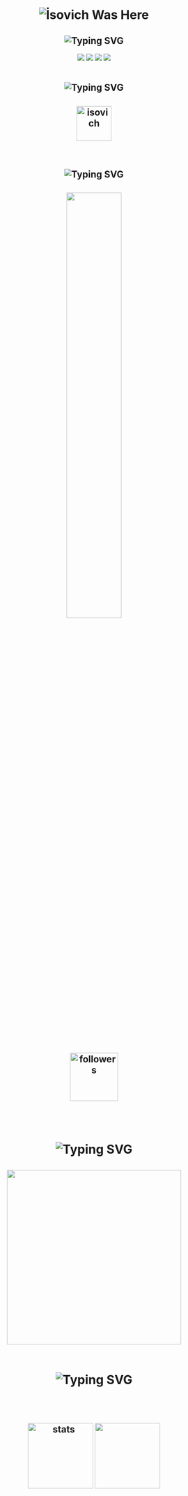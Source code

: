 <h1 align="center"> </🌼timur1743>
    <img href="https://discord.com/users/244270216492613632" src="https://readme-typing-svg.herokuapp.com?font=IBM+Plex+Serif&pause=1000&color=376074&background=69FF2000&center=true&vCenter=true&width=435&lines=Selam+ben+Timur" alt="İsovich Was Here" />
   </h1>
   <h2 align="center"><img src="https://readme-typing-svg.herokuapp.com?font=Pacifico&pause=1000&color=CA05C3&background=69FF2000&center=true&vCenter=true&repeat=false&width=435&lines=Social+Media's" alt="Typing SVG" /></h2>
   <p align="center">
    <a align="center" href="https://discord.com/users/244270216492613632" target"blank_"><img src="https://img.shields.io/badge/Discord%20-7289DA.svg?&style=for-the-badge&logo=discord&logoColor=white"></a>
     <a align="center" href="https://www.github.com/timur1743" target"blank_"><img src="https://img.shields.io/badge/GitHub%20-191717.svg?&style=for-the-badge&logo=github&logoColor=white"></a>
     <a align="center" href="https://open.spotify.com/user/31upe6357qo2m4njveogs3jdvso4" target"blank_"><img src="https://img.shields.io/badge/Spotify%20-1ed760.svg?&style=for-the-badge&logo=spotify&logoColor=white"></a>
    <a align="center" href="https://www.instagram.com/tmryldrn" target"blank_"><img src="https://img.shields.io/badge/INSTAGRAM%20-DC3175.svg?&style=for-the-badge&logo=instagram&logoColor=white"></a>
   <br> </br>
    
   <h2 align="center"><img src="https://readme-typing-svg.herokuapp.com?font=Pacifico&pause=1000&color=FF0000&background=69FF2000&center=true&repeat=false&vCenter=true&width=435&lines=Reference+'s" alt="Typing SVG" /></h2>
   <h2 align="center">
   <a href="https://discord.gg/1916" target="_blank"><img align="center" alt="isovich" width="80px" src="https://cdn.discordapp.com/emojis/1238097149712011304.webp?size=96&quality=lossless" /> </a>
    </h2>
   </br>
   
   
   <h2 align="center"><img src="https://readme-typing-svg.herokuapp.com?font=Pacifico&pause=1000&color=F0FF32&background=69FF2000&center=true&repeat=false&vCenter=true&width=435&lines=Profile+Stat's" alt="Typing SVG" /></h2>
   <h2 align="center">
   <img width="50%" src="https://counter.katomegumi.net/get/@timur1743?theme=rule34">
   
   <img alt="followers" title="Github'dan Takip Et" src="https://img.shields.io/github/followers/timur1743?color=236ad3&labelColor=1155ba&style=for-the-badge&logo=github&label=follower" width="110px" /></a>
   </h2>
   
   <br> </br>
   
   <h1 align="center"><img src="https://readme-typing-svg.herokuapp.com?font=Pacifico&pause=1000&color=326EFF&background=69FF2000&center=true&vCenter=true&repeat=false&width=435&lines=+My+Discord+Account's" alt="Typing SVG" /></h1>
   
   <h2 align="center">
    <a href="https://discord.com/users/244270216492613632"><img  width="400px" src="https://lanyard.kyrie25.me/api/244270216492613632?decoration=true&useDisplayName=true&animationDuration=2s&waveColor=3256a8&imgStyle=square&imgBorderRadius=16px&bg=DD272700&idleMessage=1916"></a>
   <br> </br>
   <h1 align="center"><img src="https://readme-typing-svg.herokuapp.com?font=Pacifico&pause=1000&color=f0f0f0&background=69FF2000&center=true&vCenter=true&repeat=false&width=435&lines=+Github+Stat's+" alt="Typing SVG" /></h1>
   <p align="center">
   <br> </br>
   <h2 align="center">
      <img src="https://github-readme-stats.vercel.app/api?username=timur1743&count_private=true&show_icons=true&theme=midnight-purple&hide_border=true" width="%150" height="150px" alt="stats" align="center" />
      <img src="https://github-readme-stats.vercel.app/api/top-langs/?username=timur1743&layout=compact&show_icons=true&theme=midnight-purple&hide_border=true"width="%100" height="150px" align="center" />
